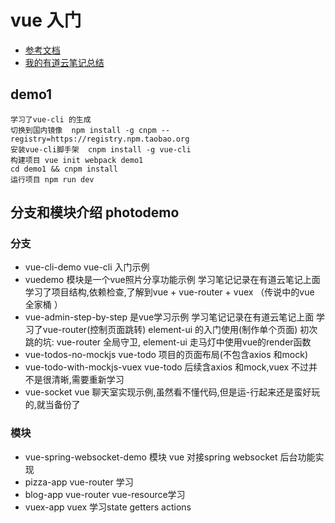 # vue 入门
- [参考文档](https://yq.aliyun.com/articles/668950?spm=a2c4e.11157919.spm-cont-list.61.146c27aemYLE3k)
- [我的有道云笔记总结](http://note.youdao.com/noteshare?id=a37532307f403cb7a7bde5b015d6b2a9)

## demo1
    学习了vue-cli 的生成
    切换到国内镜像  npm install -g cnpm --registry=https://registry.npm.taobao.org
    安装vue-cli脚手架  cnpm install -g vue-cli
    构建项目 vue init webpack demo1
    cd demo1 && cnpm install
    运行项目 npm run dev

## 分支和模块介绍 photodemo 
### 分支
- vue-cli-demo 
    vue-cli 入门示例
- vuedemo 模块是一个vue照片分享功能示例
    学习笔记记录在有道云笔记上面
    学习了项目结构,依赖检查,了解到vue +  vue-router +  vuex （传说中的vue 全家桶 ）
- vue-admin-step-by-step 是vue学习示例
    学习笔记记录在有道云笔记上面
    学习了vue-router(控制页面跳转)  element-ui 的入门使用(制作单个页面)
    初次跳的坑: vue-router 全局守卫, element-ui 走马灯中使用vue的render函数
- vue-todos-no-mockjs
    vue-todo 项目的页面布局(不包含axios 和mock)
- vue-todo-with-mockjs-vuex
    vue-todo 后续含axios 和mock,vuex 不过并不是很清晰,需要重新学习
- vue-socket 
    vue 聊天室实现示例,虽然看不懂代码,但是运-行起来还是蛮好玩的,就当备份了
### 模块
- vue-spring-websocket-demo 模块
    vue 对接spring websocket 后台功能实现
- pizza-app vue-router 学习
- blog-app vue-router vue-resource学习
- vuex-app vuex 学习state getters actions




